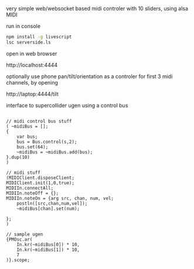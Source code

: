 very simple web/websocket based midi controler with 10 sliders, using alsa MIDI

run in console

```bash
npm install -g livescript
lsc serverside.ls
```

open in web browser

http://localhost:4444


optionally use phone pan/tilt/orientation as a controler for first 3 midi channels, by opening

http://laptop:4444/tilt


interface to supercollider ugen using a control bus

```supercollider

// midi control bus stuff
( ~midiBus = [];
{
	var bus;
	bus = Bus.control(s,2);
	bus.set(64);
	~midiBus = ~midiBus.add(bus);
}.dup(10)
)

// midi stuff
(MIDIClient.disposeClient;
MIDIClient.init(1,0,true);
MIDIIn.connectAll;
MIDIIn.noteOff = {};
MIDIIn.noteOn = {arg src, chan, num, vel;
	postln([src,chan,num,vel]);
	~midiBus[chan].set(num);

};
)

// sample ugen
{PMOsc.ar(
	In.kr(~midiBus[0]) * 10,
	In.kr(~midiBus[1]) * 10,
	7
)}.scope;


```
